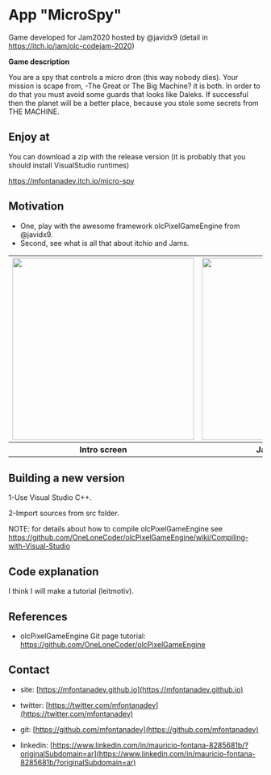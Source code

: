 
# App "MicroSpy"

Game developed for Jam2020 hosted by @javidx9 (detail in https://itch.io/jam/olc-codejam-2020)

**Game description**

You are a spy that controls a micro dron (this way nobody dies). Your mission is scape from, -The Great or The Big Machine? it is both. In order to do that you must avoid some guards that looks like Daleks.
If successful then the planet will be a better place, because you stole some secrets from THE MACHINE.

## Enjoy at

You can download a zip with the release version (it is probably that you should install VisualStudio runtimes)

https://mfontanadev.itch.io/micro-spy

## Motivation
- One, play with the awesome framework olcPixelGameEngine from @javidx9.
- Second, see what is all that about itchio and Jams.

<table>
	<tr>
		<th width="360px" align="center">
		<img width="360px"
src="https://github.com/mfontanadev/POCs/blob/master/ThreeJS_senoid/doc/micropsy_left_side.PNG?raw=true">
		</th>
		<th width="360px" align="center">
		<img width="360px" src="https://github.com/mfontanadev/POCs/blob/master/ThreeJS_senoid/doc/micropsy_right_side.PNG?raw=true">
		</th>
	</tr>
	<tr>
		<th align="center">
			Intro screen
		</th>
		<th align="center">
		    Jam theme screen
        </th>
	</tr>
</table>



## Building a new version

1-Use Visual Studio C++.

2-Import sources from src folder.

NOTE: for details about how to compile olcPixelGameEngine see https://github.com/OneLoneCoder/olcPixelGameEngine/wiki/Compiling-with-Visual-Studio

## Code explanation

I think I will make a tutorial (leitmotiv). 

## References

* olcPixelGameEngine Git page tutorial: https://github.com/OneLoneCoder/olcPixelGameEngine

  

## Contact

* site: [https://mfontanadev.github.io](https://mfontanadev.github.io)

* twitter: [https://twitter.com/mfontanadev](https://twitter.com/mfontanadev)

* git: [https://github.com/mfontanadev](https://github.com/mfontanadev)

* linkedin: [https://www.linkedin.com/in/mauricio-fontana-8285681b/?originalSubdomain=ar](https://www.linkedin.com/in/mauricio-fontana-8285681b/?originalSubdomain=ar)


